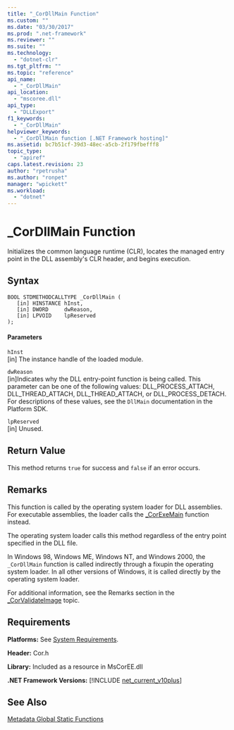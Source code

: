 ```yaml
---
title: "_CorDllMain Function"
ms.custom: ""
ms.date: "03/30/2017"
ms.prod: ".net-framework"
ms.reviewer: ""
ms.suite: ""
ms.technology: 
  - "dotnet-clr"
ms.tgt_pltfrm: ""
ms.topic: "reference"
api_name: 
  - "_CorDllMain"
api_location: 
  - "mscoree.dll"
api_type: 
  - "DLLExport"
f1_keywords: 
  - "_CorDllMain"
helpviewer_keywords: 
  - "_CorDllMain function [.NET Framework hosting]"
ms.assetid: bc7b51cf-39d3-48ec-a5cb-2f179fbefff8
topic_type: 
  - "apiref"
caps.latest.revision: 23
author: "rpetrusha"
ms.author: "ronpet"
manager: "wpickett"
ms.workload: 
  - "dotnet"
---
```

# _CorDllMain Function
Initializes the common language runtime (CLR), locates the managed entry point in the DLL assembly's CLR header, and begins execution.  
  
## Syntax  
  
```  
BOOL STDMETHODCALLTYPE _CorDllMain (  
   [in] HINSTANCE hInst,  
   [in] DWORD     dwReason,  
   [in] LPVOID    lpReserved  
);  
```  
  
#### Parameters  
 `hInst`  
 [in] The instance handle of the loaded module.  
  
 `dwReason`  
 [in]Indicates why the DLL entry-point function is being called. This parameter can be one of the following values: DLL_PROCESS_ATTACH, DLL_THREAD_ATTACH, DLL_THREAD_ATTACH, or DLL_PROCESS_DETACH. For descriptions of these values, see the `DllMain` documentation in the Platform SDK.  
  
 `lpReserved`  
 [in] Unused.  
  
## Return Value  
 This method returns `true` for success and `false` if an error occurs.  
  
## Remarks  
 This function is called by the operating system loader for DLL assemblies. For executable assemblies, the loader calls the [_CorExeMain](../../../../docs/framework/unmanaged-api/hosting/corexemain-function.md) function instead.  
  
 The operating system loader calls this method regardless of the entry point specified in the DLL file.  
  
 In Windows 98, Windows ME, Windows NT, and Windows 2000, the `_CorDllMain` function is called indirectly through a fixupin the operating system loader. In all other versions of Windows, it is called directly by the operating system loader.  
  
 For additional information, see the Remarks section in the [_CorValidateImage](../../../../docs/framework/unmanaged-api/hosting/corvalidateimage-function.md) topic.  
  
## Requirements  
 **Platforms:** See [System Requirements](../../../../docs/framework/get-started/system-requirements.md).  
  
 **Header:** Cor.h  
  
 **Library:** Included as a resource in MsCorEE.dll  
  
 **.NET Framework Versions:** [!INCLUDE [net_current_v10plus](../../../../includes/net-current-v10plus-md.md)]  
  
## See Also  
 [Metadata Global Static Functions](../../../../docs/framework/unmanaged-api/metadata/metadata-global-static-functions.md)
